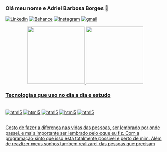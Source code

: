### Olá meu nome e Adriel Barbosa Borges 🤙
[![Linkedin](https://img.shields.io/badge/LinkedIn-0077B5?style=for-the-badge&logo=linkedin&logoColor=white)](https://www.linkedin.com/in/guilherme-almeida-048613182/) [![Behance](https://img.shields.io/badge/Behance-0054F7?style=for-the-badge&logo=behance&logoColor=white)](https://www.behance.net/guilheralmeida55) [![Instagram](https://img.shields.io/badge/Instagram-E4405F?style=for-the-badge&logo=instagram&logoColor=white)](https://www.instagram.com/guiamf/) [![gmail](https://img.shields.io/badge/Telegram-2CA5E0?style=for-the-badge&logo=telegram&logoColor=white)]()


<div display="flex" align="center">
    <a href="https://github.com/ABBorges1">
    <img height="180em" src="https://github-readme-stats.vercel.app/api?username=ABBorges1&show_icons=true&theme=dracula&include_all_commits=true&count_private=true"/>
    <img height="180em" src="https://github-readme-stats.vercel.app/api/top-langs/?username=ABBorges1&layout=compact&langs_count=7&theme=dracula"/>
</div>

### Tecnologias que uso no dia a dia e estudo
<div style="display: inline_block"><br/>
    <img align="center" alt="html5" src="https://img.shields.io/badge/HTML5-E34F26?style=for-the-badge&logo=html5&logoColor=white" /> 
    <img align="center" alt="html5" src="https://img.shields.io/badge/CSS3-1572B6?style=for-the-badge&logo=css3&logoColor=whitee" /> 
    <img align="center" alt="html5" src="https://img.shields.io/badge/JavaScript-F7DF1E?style=for-the-badge&logo=javascript&logoColor=black" /> 
    <img align="center" alt="html5" src="https://img.shields.io/badge/Vue.js-35495E?style=for-the-badge&logo=vue.js&logoColor=4FC08D" /> 
    <img align="center" alt="html5" src="https://img.shields.io/badge/Node.js-43853D?style=for-the-badge&logo=node.js&logoColor=white" /> 

</div><br/>

<p>Gosto de fazer a diferença nas vidas das pessoas, ser lembrado por onde passei, e mais importante ser lembrado pelo oque eu fiz. Com a programação sinto que isso esta totalmente possivel e perto de mim. Além de reazlizer meus sonhos tambem realizarei das pessoas que precisam </p>
